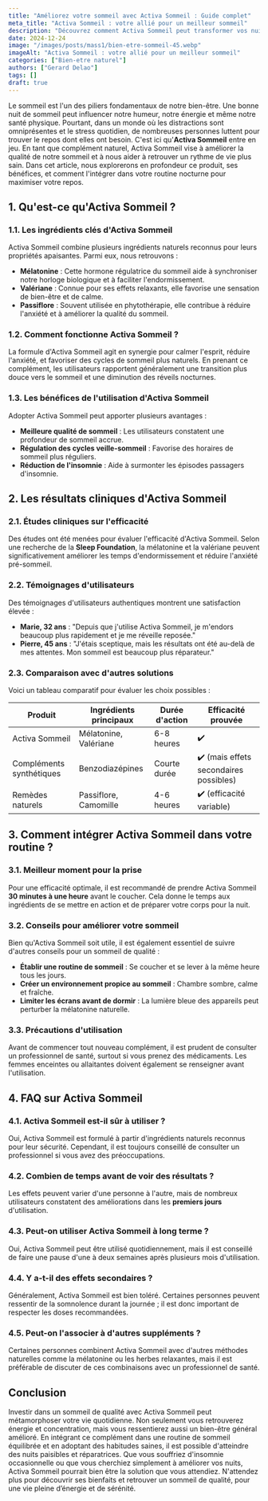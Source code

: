 ```yaml
---
title: "Améliorez votre sommeil avec Activa Sommeil : Guide complet"
meta_title: "Activa Sommeil : votre allié pour un meilleur sommeil"
description: "Découvrez comment Activa Sommeil peut transformer vos nuits. Stratégies, conseils et guides pour un sommeil réparateur."
date: 2024-12-24
image: "/images/posts/mass1/bien-etre-sommeil-45.webp"
imageAlt: "Activa Sommeil : votre allié pour un meilleur sommeil"
categories: ["Bien-etre naturel"]
authors: ["Gerard Delao"]
tags: []
draft: true
---
```


Le sommeil est l'un des piliers fondamentaux de notre bien-être. Une bonne nuit de sommeil peut influencer notre humeur, notre énergie et même notre santé physique. Pourtant, dans un monde où les distractions sont omniprésentes et le stress quotidien, de nombreuses personnes luttent pour trouver le repos dont elles ont besoin. C'est ici qu'**Activa Sommeil** entre en jeu. En tant que complément naturel, Activa Sommeil vise à améliorer la qualité de notre sommeil et à nous aider à retrouver un rythme de vie plus sain. Dans cet article, nous explorerons en profondeur ce produit, ses bénéfices, et comment l'intégrer dans votre routine nocturne pour maximiser votre repos.

## 1. Qu'est-ce qu'Activa Sommeil ?

### 1.1. Les ingrédients clés d'Activa Sommeil
Activa Sommeil combine plusieurs ingrédients naturels reconnus pour leurs propriétés apaisantes. Parmi eux, nous retrouvons :

- **Mélatonine** : Cette hormone régulatrice du sommeil aide à synchroniser notre horloge biologique et à faciliter l'endormissement.
- **Valériane** : Connue pour ses effets relaxants, elle favorise une sensation de bien-être et de calme.
- **Passiflore** : Souvent utilisée en phytothérapie, elle contribue à réduire l'anxiété et à améliorer la qualité du sommeil.
  
### 1.2. Comment fonctionne Activa Sommeil ?
La formule d'Activa Sommeil agit en synergie pour calmer l'esprit, réduire l'anxiété, et favoriser des cycles de sommeil plus naturels. En prenant ce complément, les utilisateurs rapportent généralement une transition plus douce vers le sommeil et une diminution des réveils nocturnes.

### 1.3. Les bénéfices de l'utilisation d'Activa Sommeil
Adopter Activa Sommeil peut apporter plusieurs avantages :

- **Meilleure qualité de sommeil** : Les utilisateurs constatent une profondeur de sommeil accrue.
- **Régulation des cycles veille-sommeil** : Favorise des horaires de sommeil plus réguliers.
- **Réduction de l'insomnie** : Aide à surmonter les épisodes passagers d'insomnie.

## 2. Les résultats cliniques d'Activa Sommeil

### 2.1. Études cliniques sur l'efficacité
Des études ont été menées pour évaluer l'efficacité d'Activa Sommeil. Selon une recherche de la **Sleep Foundation**, la mélatonine et la valériane peuvent significativement améliorer les temps d'endormissement et réduire l'anxiété pré-sommeil.

### 2.2. Témoignages d'utilisateurs
Des témoignages d'utilisateurs authentiques montrent une satisfaction élevée :

- **Marie, 32 ans** : "Depuis que j'utilise Activa Sommeil, je m'endors beaucoup plus rapidement et je me réveille reposée."
- **Pierre, 45 ans** : "J'étais sceptique, mais les résultats ont été au-delà de mes attentes. Mon sommeil est beaucoup plus réparateur."

### 2.3. Comparaison avec d'autres solutions
Voici un tableau comparatif pour évaluer les choix possibles :

| Produit             | Ingrédients principaux | Durée d'action | Efficacité prouvée |
|---------------------|-----------------------|----------------|---------------------|
| Activa Sommeil      | Mélatonine, Valériane | 6-8 heures     | ✔️                  |
| Compléments synthétiques | Benzodiazépines    | Courte durée   | ✔️ (mais effets secondaires possibles) |
| Remèdes naturels    | Passiflore, Camomille | 4-6 heures     | ✔️ (efficacité variable) |

## 3. Comment intégrer Activa Sommeil dans votre routine ?

### 3.1. Meilleur moment pour la prise
Pour une efficacité optimale, il est recommandé de prendre Activa Sommeil **30 minutes à une heure** avant le coucher. Cela donne le temps aux ingrédients de se mettre en action et de préparer votre corps pour la nuit.

### 3.2. Conseils pour améliorer votre sommeil
Bien qu'Activa Sommeil soit utile, il est également essentiel de suivre d'autres conseils pour un sommeil de qualité :

- **Établir une routine de sommeil** : Se coucher et se lever à la même heure tous les jours.
- **Créer un environnement propice au sommeil** : Chambre sombre, calme et fraîche.
- **Limiter les écrans avant de dormir** : La lumière bleue des appareils peut perturber la mélatonine naturelle.

### 3.3. Précautions d'utilisation
Avant de commencer tout nouveau complément, il est prudent de consulter un professionnel de santé, surtout si vous prenez des médicaments. Les femmes enceintes ou allaitantes doivent également se renseigner avant l'utilisation.

## 4. FAQ sur Activa Sommeil

### 4.1. Activa Sommeil est-il sûr à utiliser ?
Oui, Activa Sommeil est formulé à partir d'ingrédients naturels reconnus pour leur sécurité. Cependant, il est toujours conseillé de consulter un professionnel si vous avez des préoccupations.

### 4.2. Combien de temps avant de voir des résultats ?
Les effets peuvent varier d'une personne à l'autre, mais de nombreux utilisateurs constatent des améliorations dans les **premiers jours** d'utilisation.

### 4.3. Peut-on utiliser Activa Sommeil à long terme ?
Oui, Activa Sommeil peut être utilisé quotidiennement, mais il est conseillé de faire une pause d'une à deux semaines après plusieurs mois d'utilisation.

### 4.4. Y a-t-il des effets secondaires ?
Généralement, Activa Sommeil est bien toléré. Certaines personnes peuvent ressentir de la somnolence durant la journée ; il est donc important de respecter les doses recommandées.

### 4.5. Peut-on l'associer à d'autres suppléments ?
Certaines personnes combinent Activa Sommeil avec d'autres méthodes naturelles comme la mélatonine ou les herbes relaxantes, mais il est préférable de discuter de ces combinaisons avec un professionnel de santé.

## Conclusion

Investir dans un sommeil de qualité avec Activa Sommeil peut métamorphoser votre vie quotidienne. Non seulement vous retrouverez énergie et concentration, mais vous ressentierez aussi un bien-être général amélioré. En intégrant ce complément dans une routine de sommeil équilibrée et en adoptant des habitudes saines, il est possible d'atteindre des nuits paisibles et réparatrices. Que vous souffriez d'insomnie occasionnelle ou que vous cherchiez simplement à améliorer vos nuits, Activa Sommeil pourrait bien être la solution que vous attendiez. N'attendez plus pour découvrir ses bienfaits et retrouver un sommeil de qualité, pour une vie pleine d’énergie et de sérénité.

